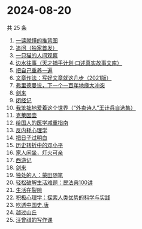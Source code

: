 # 2024-08-20

共 25 条

<!-- BEGIN WEREAD -->
<!-- 最后更新时间 2024-08-20 06:14:01 +0800 -->
1. [一读就懂的推背图](https://weread.qq.com/web/bookDetail/dce32650813ab91e9g018064)
1. [追问（独家首发）](https://weread.qq.com/web/bookDetail/e7b322705d0e04e7b85e068)
1. [一只猫的人间观察](https://weread.qq.com/web/bookDetail/22e32e90813ab8eacg012920)
1. [边水往事（天才捕手计划·口述真实故事文库）](https://weread.qq.com/web/bookDetail/064326a0813ab779ag018bda)
1. [把自己重养一遍](https://weread.qq.com/web/bookDetail/c7132470813ab91ebg013e73)
1. [文章作法：写好文章就这几步（2021版）](https://weread.qq.com/web/bookDetail/b9a324007289260ab9ad7cb)
1. [弗里德曼说，下一个一百年地缘大冲突](https://weread.qq.com/web/bookDetail/aa132290723bdc3faa16ad8)
1. [剑来](https://weread.qq.com/web/bookDetail/8e5326b07153adcf8e53d42)
1. [闭经记](https://weread.qq.com/web/bookDetail/35332510813ab84b3g0188bd)
1. [我笨拙地爱着这个世界（“外卖诗人”王计兵自选集）](https://weread.qq.com/web/bookDetail/90032d60813ab7c9eg015d43)
1. [克莱因壶](https://weread.qq.com/web/bookDetail/31e32cc071cad2bd31e0252)
1. [给国人的医学减重指南](https://weread.qq.com/web/bookDetail/ed1324f0813ab91d5g013e7f)
1. [反内耗心理学](https://weread.qq.com/web/bookDetail/ced32730813ab8b3cg017549)
1. [把日子过明白](https://weread.qq.com/web/bookDetail/a2732a40813ab7bb3g0112e7)
1. [历史转折中的邓小平](https://weread.qq.com/web/bookDetail/34c32ff0813ab91cdg019b06)
1. [家人闲坐，灯火可亲](https://weread.qq.com/web/bookDetail/10c320a071db56db10cbf8c)
1. [西游记](https://weread.qq.com/web/bookDetail/64032210721070a5640294f)
1. [剑来](https://weread.qq.com/web/bookDetail/dee32e1071db086fdeef491)
1. [独处的人：蒙田随笔](https://weread.qq.com/web/bookDetail/70b32a20813ab911bg014812)
1. [轻松破解生活难题：民法典100讲](https://weread.qq.com/web/bookDetail/59732da0813ab9052g016b28)
1. [生活在裂隙](https://weread.qq.com/web/bookDetail/9b932010813ab6838g0101d3)
1. [积极心理学：探索人类优势的科学与实践](https://weread.qq.com/web/bookDetail/701328c0813ab91d8g0157d6)
1. [吃透中国史.唐](https://weread.qq.com/web/bookDetail/fb5322f0813ab7ab6g019064)
1. [越过山丘](https://weread.qq.com/web/bookDetail/62e32e30813ab907fg01912e)
1. [汪曾祺的写作课](https://weread.qq.com/web/bookDetail/8f5320a07212b3c78f5fac4)
<!-- END WEREAD -->